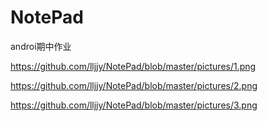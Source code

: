 # NotePad
androi期中作业

https://github.com/lljjy/NotePad/blob/master/pictures/1.png

https://github.com/lljjy/NotePad/blob/master/pictures/2.png

https://github.com/lljjy/NotePad/blob/master/pictures/3.png
